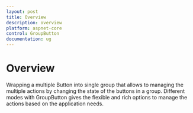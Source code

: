 ```yaml
---
layout: post
title: Overview
description: overview
platform: aspnet-core
control: GroupButton
documentation: ug
---
```


# Overview

Wrapping a multiple Button into single group that allows to managing the multiple actions by changing the state of the buttons in a group. Different modes with GroupButton gives the flexible and rich options to manage the actions based on the application needs.

